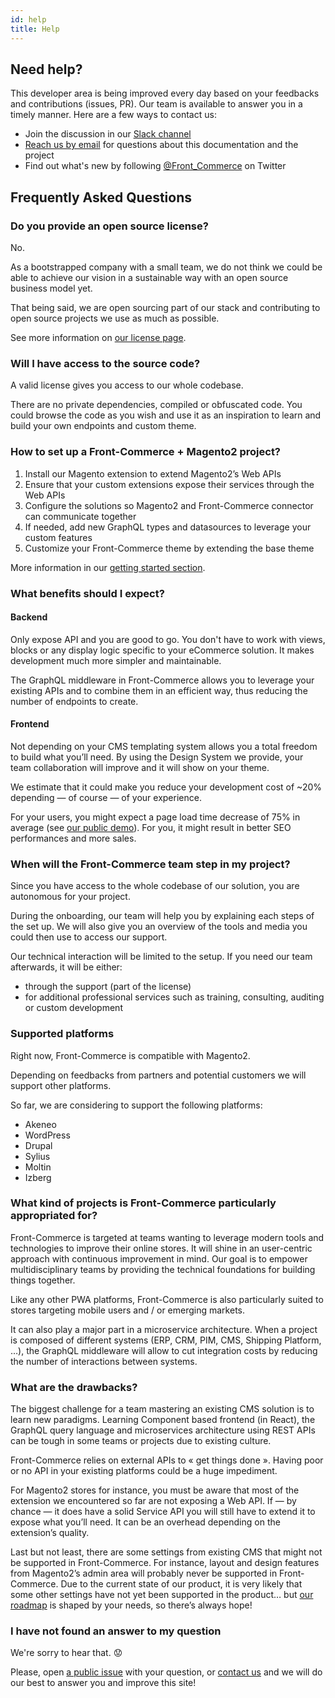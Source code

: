 ```yaml
---
id: help
title: Help
---
```


## Need help?

This developer area is being improved every day based on your feedbacks and
contributions (issues, PR). Our team is available to answer you in a timely
manner. Here are a few ways to contact us:

* Join the discussion in our
[Slack channel](https://join.slack.com/t/front-commerce/shared_invite/enQtMzI2OTEyMDYzOTkxLWY0Y2JjYmRmNGQ2MWM1NzQyMjQwNzlmYzJmYzgzNTIwYzQ3MDVkMWZiYmYwNWFhODhmYWM5OTI4YjdiZDJkY2Q)
* [Reach us by email](mailto:contact@front-commerce.com) for
questions about this documentation and the project
* Find out what's new by following
[@Front_Commerce](https://twitter.com/Front_Commerce) on Twitter

## Frequently Asked Questions


### Do you provide an open source license?

No.

As a bootstrapped company with a small team, we do not think we could be able to
achieve our vision <!-- TODO Link to « our vision » page -->in a sustainable way with an open source
business model yet.

That being said, we are open sourcing part of our stack and contributing to open
source projects we use as much as possible.

See more information on [our license page](/license.html).

### Will I have access to the source code?

A valid license gives you access to our whole codebase.

There are no private dependencies, compiled or obfuscated code. You could browse
the code as you wish and use it as an inspiration to learn and build your own
endpoints and custom theme.

### How to set up a Front-Commerce + Magento2 project?

1.  Install our Magento extension to extend Magento2’s Web APIs
2.  Ensure that your custom extensions expose their services through the Web
    APIs
3.  Configure the solutions so Magento2 and Front-Commerce connector can
    communicate together
4.  If needed, add new GraphQL types and datasources to leverage your custom
    features
5.  Customize your Front-Commerce theme by extending the base theme

More information in our [getting started section](/docs/essentials/installation.html).

### What benefits should I expect?

#### Backend

Only expose API and you are good to go. You don't have to work with views,
blocks or any display logic specific to your eCommerce solution. It makes
development much more simpler and maintainable.

The GraphQL middleware in Front-Commerce allows you to leverage your existing
APIs and to combine them in an efficient way, thus reducing the number of
endpoints to create.

#### Frontend

Not depending on your CMS templating system allows you a total freedom to build
what you’ll need. By using the Design System we provide, your team collaboration
will improve and it will show on your theme.

We estimate that it could make you reduce your development cost of ~20%
depending — of course — of your experience.

For your users, you might expect a page load time decrease of 75% in average
(see [our public demo](https://demo.front-commerce.com)). For you, it might
result in better SEO performances and more sales.

### When will the Front-Commerce team step in my project?

Since you have access to the whole codebase of our solution, you are autonomous
for your project.

During the onboarding, our team will help you by explaining each steps of the
set up. We will also give you an overview of the tools and media you could then
use to access our support.

Our technical interaction will be limited to the setup. If you need our team
afterwards, it will be either:

- through the support (part of the license)
- for additional professional services such as training, consulting, auditing or
  custom development

### Supported platforms

Right now, Front-Commerce is compatible with Magento2.

Depending on feedbacks from partners and potential customers we will support
other platforms.

So far, we are considering to support the following platforms:

- Akeneo
- WordPress
- Drupal
- Sylius
- Moltin
- Izberg

### What kind of projects is Front-Commerce particularly appropriated for?

Front-Commerce is targeted at teams wanting to leverage modern tools and
technologies to improve their online stores. It will shine in an user-centric
approach with continuous improvement in mind. Our goal is to empower
multidisciplinary teams by providing the technical foundations for building
things together.

Like any other PWA platforms, Front-Commerce is also particularly suited to
stores targeting mobile users and / or emerging markets.

It can also play a major part in a microservice architecture. When a project is
composed of different systems (ERP, CRM, PIM, CMS, Shipping Platform, …), the
GraphQL middleware will allow to cut integration costs by reducing the number of
interactions between systems.

### What are the drawbacks?

The biggest challenge for a team mastering an existing CMS solution is to learn
new paradigms. Learning Component based frontend (in React), the GraphQL query
language and microservices architecture using REST APIs can be tough in some
teams or projects due to existing culture.

Front-Commerce relies on external APIs to « get things done ». Having poor or no
API in your existing platforms could be a huge impediment.

For Magento2 stores for instance, you must be aware that most of the extension
we encountered so far are not exposing a Web API. If — by chance — it does have
a solid Service API you will still have to extend it to expose what you’ll need.
It can be an overhead depending on the extension’s quality.

Last but not least, there are some settings from existing CMS that might not be
supported in Front-Commerce. For instance, layout and design features from
Magento2’s admin area will probably never be supported in Front-Commerce. Due to
the current state of our product, it is very likely that some other settings
have not yet been supported in the product… but [our roadmap](/docs/appendices/roadmap.html) is
shaped by your needs, so there’s always hope!

### I have not found an answer to my question

We're sorry to hear that. 😟

Please, open
[a public issue](https://github.com/front-commerce/developers.front-commerce.com/issues)
with your question, or [contact us](mailto:contact@front-commerce.com) and we
will do our best to answer you and improve this site!
